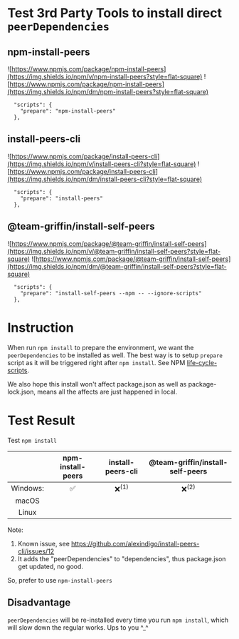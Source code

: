 # Test 3rd Party Tools to install direct `peerDependencies`

## npm-install-peers
![https://www.npmjs.com/package/npm-install-peers](https://img.shields.io/npm/v/npm-install-peers?style=flat-square)
![https://www.npmjs.com/package/npm-install-peers](https://img.shields.io/npm/dm/npm-install-peers?style=flat-square)

```
  "scripts": {
    "prepare": "npm-install-peers"
  },
```

## install-peers-cli
![https://www.npmjs.com/package/install-peers-cli](https://img.shields.io/npm/v/install-peers-cli?style=flat-square)
![https://www.npmjs.com/package/install-peers-cli](https://img.shields.io/npm/dm/install-peers-cli?style=flat-square)

```
  "scripts": {
    "prepare": "install-peers"
  },
```

## @team-griffin/install-self-peers
![https://www.npmjs.com/package/@team-griffin/install-self-peers](https://img.shields.io/npm/v/@team-griffin/install-self-peers?style=flat-square)
![https://www.npmjs.com/package/@team-griffin/install-self-peers](https://img.shields.io/npm/dm/@team-griffin/install-self-peers?style=flat-square)

```
  "scripts": {
    "prepare": "install-self-peers --npm -- --ignore-scripts"
  },
```

# Instruction
When run `npm install` to prepare the environment, we want the `peerDependencies` to be installed as well.
The best way is to setup `prepare` script as it will be triggered right after `npm install`. See NPM [life-cycle-scripts](https://docs.npmjs.com/cli/v7/using-npm/scripts#life-cycle-scripts).
  
We also hope this install won't affect package.json as well as package-lock.json, means all the affects are just happened in local.

# Test Result
Test `npm install`  

|   | npm-install-peers | install-peers-cli | @team-griffin/install-self-peers |
|:---:|:---:|:---:|:---:|
| Windows: | ✅ | ❌<sup>(1)</sup> | ❌<sup>(2)</sup> |
| macOS |   |   |   |
| Linux |   |   |   |

Note:
1. Known issue, see https://github.com/alexindigo/install-peers-cli/issues/12
2. It adds the "peerDependencies" to "dependencies", thus package.json get updated, no good.

So, prefer to use `npm-install-peers`  

## Disadvantage
`peerDependencies` will be re-installed every time you run `npm install`, which will slow down the regular works. 
Ups to you ^_^
